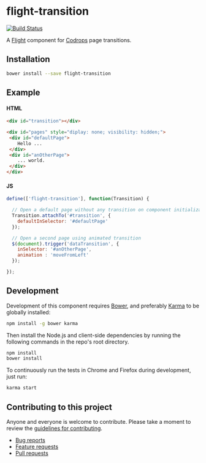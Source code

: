 # flight-transition

[![Build Status](https://secure.travis-ci.org/olivierlesnicki/flight-transition.png)](http://travis-ci.org/olivierlesnicki/flight-transition)

A [Flight](https://github.com/flightjs/flight) component for [Codrops](http://tympanus.net/codrops/2013/05/07/a-collection-of-page-transitions/) page transitions. 


## Installation

```bash
bower install --save flight-transition
```

## Example

#### HTML

``` html
<div id="transition"></div>

<div id="pages" style="diplay: none; visibility: hidden;">
 <div id="defaultPage">
    Hello ...
 </div>
 <div id="anOtherPage">
    ... world.
 </div>
</div>
```

#### JS

``` javascript
define(['flight-transition'], function(Transition) {

  // Open a default page without any transition on component initialization
  Transition.attachTo('#transition', {
    defaultInSelector: '#defaultPage'
  });

  // Open a second page using animated transition 
  $(document).trigger('dataTransition', {
    inSelector: '#anOtherPage',
    animation : 'moveFromLeft' 
  });

});
```

## Development

Development of this component requires [Bower](http://bower.io), and preferably
[Karma](http://karma-runner.github.io) to be globally installed:

```bash
npm install -g bower karma
```

Then install the Node.js and client-side dependencies by running the following
commands in the repo's root directory.

```bash
npm install
bower install
```

To continuously run the tests in Chrome and Firefox during development, just run:

```bash
karma start
```

## Contributing to this project

Anyone and everyone is welcome to contribute. Please take a moment to
review the [guidelines for contributing](CONTRIBUTING.md).

* [Bug reports](CONTRIBUTING.md#bugs)
* [Feature requests](CONTRIBUTING.md#features)
* [Pull requests](CONTRIBUTING.md#pull-requests)

